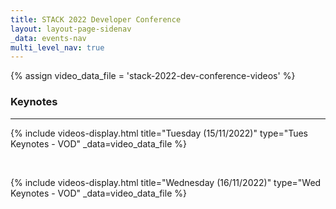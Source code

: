 ```yaml
---
title: STACK 2022 Developer Conference
layout: layout-page-sidenav
_data: events-nav
multi_level_nav: true
---
```


{% assign video_data_file = 'stack-2022-dev-conference-videos' %}

### Keynotes

<hr />

{% include videos-display.html title="Tuesday (15/11/2022)" type="Tues Keynotes - VOD" _data=video_data_file %} 

<br />

{% include videos-display.html title="Wednesday (16/11/2022)" type="Wed Keynotes - VOD" _data=video_data_file %} 
